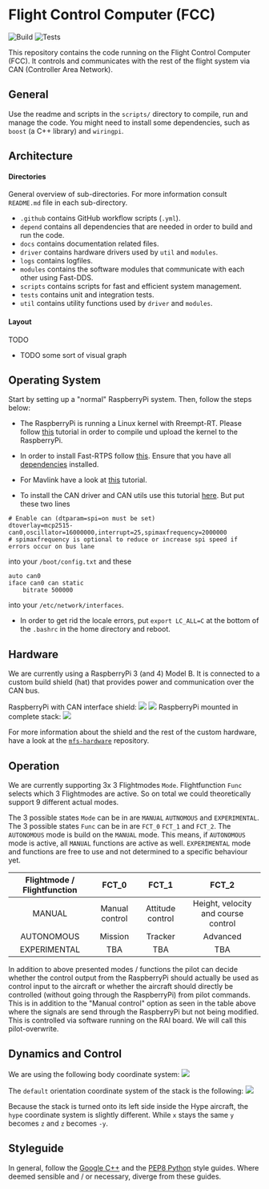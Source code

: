 # Flight Control Computer (FCC)

![Build](https://github.com/tub-uas/fcc/workflows/build/badge.svg)
![Tests](https://github.com/tub-uas/fcc/workflows/tests/badge.svg)

This repository contains the code running on the Flight Control Computer (FCC). It controls and communicates with the rest of the flight system via CAN (Controller Area Network).

## General
Use the readme and scripts in the `scripts/` directory to compile, run and manage the code. You might need to install some dependencies, such as `boost` (a C++ library) and `wiringpi`.

## Architecture

#### Directories
General overview of sub-directories. For more information consult `README.md` file in each sub-directory.
- `.github` contains GitHub workflow scripts (`.yml`).  
- `depend` contains all dependencies that are needed in order to build and run the code.
- `docs` contains documentation related files.
- `driver` contains hardware drivers used by `util` and `modules`.
- `logs` contains logfiles.
- `modules` contains the software modules that communicate with each other using Fast-DDS.
- `scripts` contains scripts for fast and efficient system management.
- `tests` contains unit and integration tests.
- `util` contains utility functions used by `driver` and `modules`.


#### Layout
TODO
- TODO some sort of visual graph

## Operating System

Start by setting up a "normal" RaspberryPi system. Then, follow the steps below:

- The RaspberryPi is running a Linux kernel with Rreempt-RT. Please follow [this](https://lemariva.com/blog/2019/09/raspberry-pi-4b-preempt-rt-kernel-419y-performance-test) tutorial in order to compile und upload the kernel to the RaspberryPi.

- In order to install Fast-RTPS follow [this](https://github.com/eProsima/Fast-DDS#manual-installation). Ensure that you have all [dependencies](https://fast-dds.docs.eprosima.com/en/latest/installation/sources/sources_linux.html) installed.

- For Mavlink have a look at [this](https://mavlink.io/en/getting_started/installation.html) tutorial.

- To install the CAN driver and CAN utils use this tutorial [here](https://www.beyondlogic.org/adding-can-controller-area-network-to-the-raspberry-pi/). But put these two lines

```
# Enable can (dtparam=spi=on must be set)
dtoverlay=mcp2515-can0,oscillator=16000000,interrupt=25,spimaxfrequency=2000000
# spimaxfrequency is optional to reduce or increase spi speed if errors occur on bus lane
```
into your `/boot/config.txt` and these
```
auto can0  
iface can0 can static  
	bitrate 500000  
```
into your `/etc/network/interfaces`.

- In order to get rid the locale errors, put `export LC_ALL=C` at the bottom of the `.bashrc` in the home directory and reboot.

## Hardware
We are currently using a RaspberryPi 3 (and 4) Model B. It is connected to a custom build shield (hat) that provides power and communication over the CAN bus.

RaspberryPi with CAN interface shield:
![](docs/rpi_side.jpg)
![](docs/rpi_top.jpg)
RaspberryPi mounted in complete stack:
![](docs/stack.jpg)

For more information about the shield and the rest of the custom hardware, have a look at the [`mfs-hardware`](https://github.com/tub-uas/mfs-hardware) repository.

## Operation
We are currently supporting 3x 3 Flightmodes `Mode`. Flightfunction `Func` selects which 3 Flightmodes are active. So on total we could theoretically support 9 different actual modes.

The 3 possible states `Mode` can be in are `MANUAL` `AUTNOMOUS` and `EXPERIMENTAL`. The 3 possible states `Func` can be in are `FCT_0` `FCT_1` and `FCT_2`. The `AUTONOMOUS` mode is build on the `MANUAL` mode. This means, if `AUTONOMOUS` mode is active, all `MANUAL` functions are active as well. `EXPERIMENTAL` mode and functions are free to use and not determined to a specific behaviour yet.


| Flightmode / Flightfunction | FCT_0            | FCT_1                           | FCT_2                             |
|:---------------------------:|:--------------:|:-----------------------------:|:-------------------------------:|
| MANUAL                       | Manual control | Attitude control        | Height, velocity and course control |
| AUTONOMOUS                       | Mission | Tracker             | Advanced  |
| EXPERIMENTAL                       | TBA | TBA | TBA     |

In addition to above presented modes / functions the pilot can decide whether the control output from the RaspberryPi should actually be used as control input to the aircraft or whether the aircraft should directly be controlled (without going through the RaspberryPi) from pilot commands. This is in addition to the "Manual control" option as seen in the table above where the signals are send through the RaspberryPi but not being modified. This is controlled via software running on the RAI board. We will call this pilot-overwrite.


## Dynamics and Control
We are using the following body coordinate system:
![](docs/coordinate_system.jpg)

The `default` orientation coordinate system of the stack is the following:
![](docs/stack_coordinates.jpg)

Because the stack is turned onto its left side inside the Hype aircraft, the `hype` coordinate system is slightly different. While `x` stays the same `y` becomes `z` and `z` becomes `-y`.


## Styleguide

In general, follow the [Google C++](https://google.github.io/styleguide/cppguide.html) and the [PEP8 Python](https://www.python.org/dev/peps/pep-0008/) style guides. Where deemed sensible and / or necessary, diverge from these guides.
